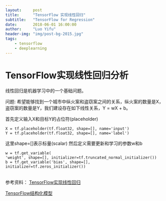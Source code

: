 ```yaml
---
layout:     post
title:      "TensorFlow 实现线性回归"
subtitle:   "TensorFlow for Regression"
date:       2018-06-01 16:00:00
author:     "Luo Yifu"
header-img: "img/post-bg-2015.jpg"
tags:
    - tensorflow
    - deeplearning
---
```


# TensorFlow实现线性回归分析
线性回归是机器学习中的一个基础问题。

问题: 希望能够找到一个城市中纵火案和盗窃案之间的关系，纵火案的数量是X，盗窃案的数量是Y，我们建设存在如下线性关系，Y = wX + b。

首先定义输入X和目标Y的占位符(placeholder)
```
X = tf.placeholder(tf.float32, shape=[], name='input')
Y = tf.placeholder(tf.float32, shape=[], name='label')
```
这里shape=[]表示标量(scalar)
然后定义需要更新和学习的参数w和b

```
w = tf.get_variable(
'weight', shape=[], initializer=tf.truncated_normal_initializer())
b = tf.get_variable('bias', shape=[], initializer=tf.zeros_initializer())
```

<br>参考资料：
[TensorFlow实现线性回归](https://zhuanlan.zhihu.com/p/28924642)

[TensorFlow结构化模型](https://zhuanlan.zhihu.com/p/29598122)